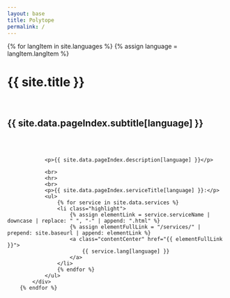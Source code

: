 ```yaml
---
layout: base
title: Polytope
permalink: /
---
```


<div class="section big">
   <div class="content limited centered">
        {% for langItem in site.languages %}
            {% assign language = langItem.langItem %}
            <div class="lang-section {{ language }}">
                <h1 class="upper">{{ site.title }}</h1>
                <br>
                <h2 class="lower">{{ site.data.pageIndex.subtitle[language] }}</h2>
                <br>
                <br>

                <p>{{ site.data.pageIndex.description[language] }}</p>

                <br>
                <hr>
                <br>
                <p>{{ site.data.pageIndex.serviceTitle[language] }}:</p>
                <ul>
                    {% for service in site.data.services %}
                    <li class="highlight">
                        {% assign elementLink = service.serviceName | downcase | replace: " ", "-" | append: ".html" %}
                        {% assign elementFullLink = "/services/" | prepend: site.baseurl | append: elementLink %}
                        <a class="contentCenter" href="{{ elementFullLink }}">
                            {{ service.lang[language] }}
                        </a>
                    </li>
                    {% endfor %}
                </ul>
            </div>
        {% endfor %}
   </div>
</div>
